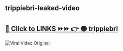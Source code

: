 
 ## trippiebri-leaked-video 

# <h2><a href="https://clipsfans.com/trippiebri&ref=git">🔗 Click to LINKS ⏩⏩ 👉 🟢 trippiebri </a></h2>

<a href="https://clipsfans.com/trippiebri&ref=git" rel="nofollow" data-target="animated-image.originalLink"><img src="https://i.ibb.co.com/xMMVF88/686577567.gif" alt="Viral Video Original" style="max-width: 100%; display: inline-block;" data-target="animated-image.originalImage"></a>

